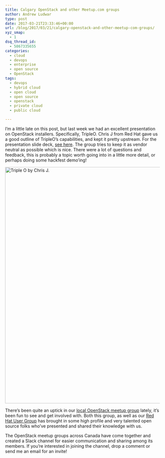 ```yaml
---
title: Calgary OpenStack and other Meetup.com groups
author: Andrew Ludwar
type: post
date: 2017-03-21T23:33:46+00:00
url: /blog/2017/03/21/calgary-openstack-and-other-meetup-com-groups/
xyz_smap:
  - 1
dsq_thread_id:
  - 5867335655
categories:
  - cloud
  - devops
  - enterprise
  - open source
  - OpenStack
tags:
  - devops
  - hybrid cloud
  - open cloud
  - open source
  - openstack
  - private cloud
  - public cloud

---
```

I&#8217;m a little late on this post, but last week we had an excellent presentation on OpenStack installers. Specifically, TripleO. Chris J from Red Hat gave us a good outline of TripleO&#8217;s capabilities, and kept it pretty upstream. For the presentation slide deck, [see here][1]. The group tries to keep it as vendor neutral as possible which is nice. There were a lot of questions and feedback, this is probably a topic worth going into in a little more detail, or perhaps doing some hackfest demo&#8217;ing!

[<img class="size-large wp-image-572" src="https://calgaryrhce.ca/wp-content/uploads/2017/03/IMG_20170316_181722-edit-1024x768.jpg" alt="Triple O by Chris J." width="1024" height="768" srcset="https://calgaryrhce.ca/wp-content/uploads/2017/03/IMG_20170316_181722-edit.jpg 1024w, https://calgaryrhce.ca/wp-content/uploads/2017/03/IMG_20170316_181722-edit-300x225.jpg 300w, https://calgaryrhce.ca/wp-content/uploads/2017/03/IMG_20170316_181722-edit-768x576.jpg 768w" sizes="(max-width: 1024px) 100vw, 1024px" />][2]

There&#8217;s been quite an uptick in our [local OpenStack meetup group][3] lately, it&#8217;s been fun to see and get involved with. Both this group, as well as our [Red Hat User Group][4] has brought in some high profile and very talented open source folks who&#8217;ve presented and shared their knowledge with us.

The OpenStack meetup groups across Canada have come together and created a Slack channel for easier communication and sharing among its members. If you&#8217;re interested in joining the channel, drop a comment or send me an email for an invite!

 [1]: http://bit.ly/2n3UUpg
 [2]: https://calgaryrhce.ca/wp-content/uploads/2017/03/IMG_20170316_181722-edit.jpg
 [3]: https://www.meetup.com/Calgary-OpenStack-Meetup/
 [4]: https://www.meetup.com/Calgary-Red-Hat-Users-Group-RHUG-Meetup/
